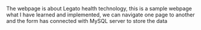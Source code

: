 The webpage is about Legato health technology, this is a sample webpage what I have learned and implemented, we can navigate one page to another and the form has connected with MySQL server to store the data

